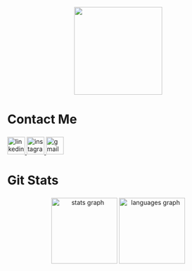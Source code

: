 <br clear="both">

<div align="center">
  <img height="200" src="https://media.licdn.com/dms/image/v2/D4E16AQFjOjQtaocfEg/profile-displaybackgroundimage-shrink_350_1400/B4EZVC6MvhHcAg-/0/1740584309074?e=1746057600&v=beta&t=ndYGXkGcctjbXnpsOkPyPnN_sY90FhFvwwDS40oDWow"  />
</div>

###

<h1 align="left">Contact Me</h1>

###

<div align="left">
  <a href="https://www.linkedin.com/in/bowoye/" target="_blank">
    <img src="https://img.shields.io/static/v1?message=LinkedIn&logo=linkedin&label=&color=0077B5&logoColor=white&labelColor=&style=for-the-badge" height="40" alt="linkedin logo"  />
  </a>
  <a href="https://www.instagram.com/bowlyntt/" target="_blank">
    <img src="https://img.shields.io/static/v1?message=Instagram&logo=instagram&label=&color=E4405F&logoColor=white&labelColor=&style=for-the-badge" height="40" alt="instagram logo"  />
  </a>
  <a href="mailto:b.oyedepo@outlook.com" target="_blank">
    <img src="https://img.shields.io/static/v1?message=email&logo=gmail&label=&color=D14836&logoColor=white&labelColor=&style=for-the-badge" height="40" alt="gmail logo"  />
  </a>
</div>

###

<h1 align="left">Git Stats</h1>

###

<div align="center">
  <img src="https://github-readme-stats.vercel.app/api?username=StreetTT&hide_title=true&hide_rank=true&show_icons=true&include_all_commits=false&count_private=true&disable_animations=false&theme=vision-friendly-dark&locale=en&hide_border=true&order=1&custom_title=%20" height="150" alt="stats graph"  />
  <img src="https://github-readme-stats.vercel.app/api/top-langs?username=StreetTT&locale=en&hide_title=true&layout=compact&card_width=320&langs_count=5&theme=vision-friendly-dark&hide_border=true&order=2" height="150" alt="languages graph"  />
</div>

###

